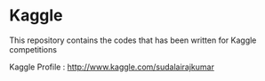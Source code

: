# Kaggle
This repository contains the codes that has been written for Kaggle competitions

Kaggle Profile : http://www.kaggle.com/sudalairajkumar
